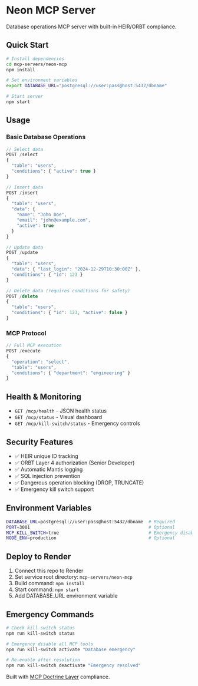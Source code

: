 # Neon MCP Server

Database operations MCP server with built-in HEIR/ORBT compliance.

## Quick Start

```bash
# Install dependencies
cd mcp-servers/neon-mcp
npm install

# Set environment variables
export DATABASE_URL="postgresql://user:pass@host:5432/dbname"

# Start server
npm start
```

## Usage

### Basic Database Operations

```javascript
// Select data
POST /select
{
  "table": "users",
  "conditions": { "active": true }
}

// Insert data  
POST /insert
{
  "table": "users",
  "data": {
    "name": "John Doe",
    "email": "john@example.com",
    "active": true
  }
}

// Update data
POST /update
{
  "table": "users",
  "data": { "last_login": "2024-12-29T10:30:00Z" },
  "conditions": { "id": 123 }
}

// Delete data (requires conditions for safety)
POST /delete
{
  "table": "users",
  "conditions": { "id": 123, "active": false }
}
```

### MCP Protocol

```javascript
// Full MCP execution
POST /execute
{
  "operation": "select",
  "table": "users", 
  "conditions": { "department": "engineering" }
}
```

## Health & Monitoring

- `GET /mcp/health` - JSON health status
- `GET /mcp/status` - Visual dashboard  
- `GET /mcp/kill-switch/status` - Emergency controls

## Security Features

- ✅ HEIR unique ID tracking
- ✅ ORBT Layer 4 authorization (Senior Developer)
- ✅ Automatic Mantis logging
- ✅ SQL injection prevention
- ✅ Dangerous operation blocking (DROP, TRUNCATE)
- ✅ Emergency kill switch support

## Environment Variables

```bash
DATABASE_URL=postgresql://user:pass@host:5432/dbname  # Required
PORT=3001                                             # Optional
MCP_KILL_SWITCH=true                                  # Emergency disable
NODE_ENV=production                                   # Optional
```

## Deploy to Render

1. Connect this repo to Render
2. Set service root directory: `mcp-servers/neon-mcp`
3. Build command: `npm install`
4. Start command: `npm start`
5. Add DATABASE_URL environment variable

## Emergency Commands

```bash
# Check kill switch status
npm run kill-switch status

# Emergency disable all MCP tools
npm run kill-switch activate "Database emergency"

# Re-enable after resolution
npm run kill-switch deactivate "Emergency resolved"
```

Built with [MCP Doctrine Layer](../../mcp-doctrine-layer/README.md) compliance.